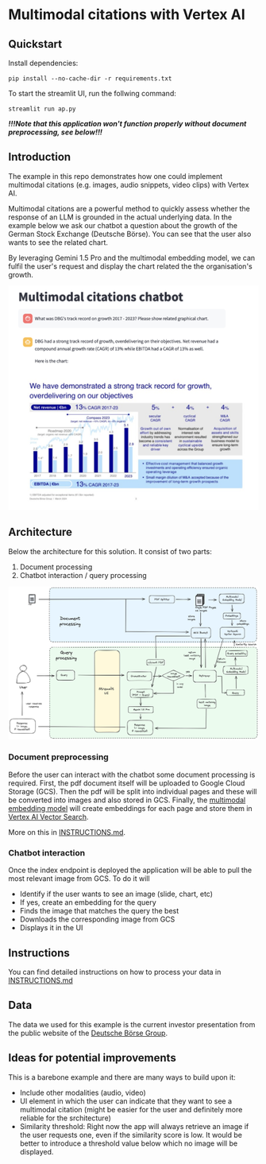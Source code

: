 # Multimodal citations with Vertex AI

## Quickstart
Install dependencies:
```
pip install --no-cache-dir -r requirements.txt   
```

To start the streamlit UI, run the follwing command:

```
streamlit run ap.py
```
***!!!Note that this application won't function properly without document preprocessing, see below!!!***

## Introduction
The example in this repo demonstrates how one could implement multimodal citations (e.g. images, audio snippets, video clips) with Vertex AI.

Multimodal citations are a powerful method to quickly assess whether the response of an LLM is grounded in the actual underlying data. In the example below we ask our chatbot a question about the growth of the German Stock Exchange (Deutsche Börse). You can see that the user also wants to see the related chart. 

By leveraging Gemini 1.5 Pro and the multimodal embedding model, we can fulfil the user's request and display the chart related the the organisation's growth.

![Chatbot](assets/chatbot.png)

## Architecture
Below the architecture for this solution. It consist of two parts:
1. Document processing
2. Chatbot interaction / query processing

![Architecture](assets/architecture.png)

### Document preprocessing
Before the user can interact with the chatbot some document processing is required. First, the pdf document itself will be uploaded to Google Cloud Storage (GCS). Then the pdf will be split into individual pages and these will be converted into images and also stored in GCS. Finally, the [multimodal embedding model](https://cloud.google.com/vertex-ai/generative-ai/docs/embeddings/get-multimodal-embeddings) will create embeddings for each page and store them in [Vertex AI Vector Search](https://cloud.google.com/vertex-ai/docs/vector-search/overview?hl=en).

More on this in [INSTRUCTIONS.md](INSTRUCTIONS.md).


### Chatbot interaction
Once the index endpoint is deployed the application will be able to pull the most relevant image from GCS. To do it will
- Identify if the user wants to see an image (slide, chart, etc)
- If yes, create an embedding for the query
- Finds the image that matches the query the best
- Downloads the corresponding image from GCS
- Displays it in the UI

## Instructions
You can find detailed instructions on how to process your data in [INSTRUCTIONS.md](INSTRUCTIONS.md)

## Data
The data we used for this example is the current investor presentation from the public website of the [Deutsche Börse Group](https://www.deutsche-boerse.com/dbg-en/investor-relations/presentations).

## Ideas for potential improvements
This is a barebone example and there are many ways to build upon it:
- Include other modalities (audio, video)
- UI element in which the user can indicate that they want to see a multimodal citation (might be easier for the user and definitely more reliable for the srchitecture)
- Similarity threshold: Right now the app will always retrieve an image if the user requests one, even if the similarity score is low. It would be better to introduce a threshold value below which no image will be displayed.

